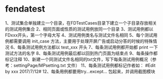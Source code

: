 # fendatest
1、测试集合单独建立一个目录，在FDTestCases目录下建立一个子目录存放相关的测试用例集合
	2、相同页面或性质的测试用例放同一个目录
	3、测试用例都以FDxxx开头，第一个字母大写
	4、测试用例类名与测试文件名相同
	5、每个测试用例都需要调用 init_case 方法，主要用于处理开屏广告或启动分答的时候的特殊情况
	6、每条测试用例方法都以 test_xxx 开头
	7、每条测试用例都开始都 print 一下测试方法的名字
	8、每条测试用例最后都以回到热门页面为结束点
	9、每条操作都标记注释
	10、新建一个同测试文件名相同的txt文件，写下每条测试用例概况（参考：settingPage/MPsetting.txt 文件）
	11、每条测试用例都标记作者如： #Edit by xxx 2017/7/12#
	12、每条用例都要用try...except... 包起来，并调用截图模块
